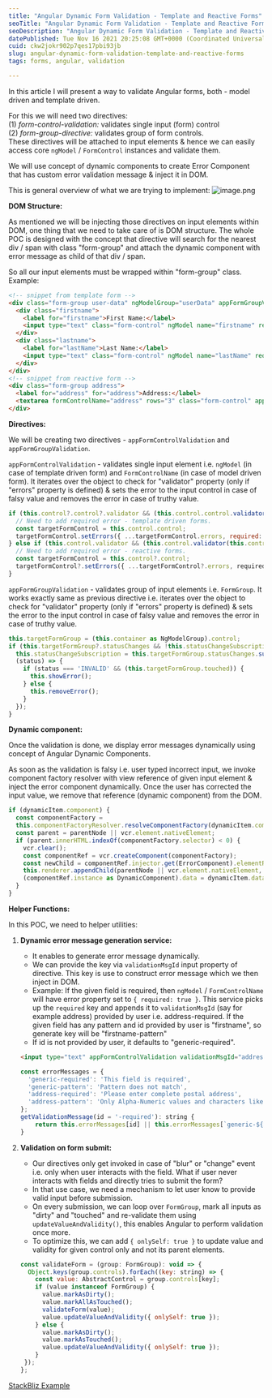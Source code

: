 ```yaml
---
title: "Angular Dynamic Form Validation - Template and Reactive Forms"
seoTitle: "Angular Dynamic Form Validation - Template and Reactive Forms"
seoDescription: "Angular Dynamic Form Validation - Template and Reactive Forms"
datePublished: Tue Nov 16 2021 20:25:08 GMT+0000 (Coordinated Universal Time)
cuid: ckw2jokr902p7qes17pbi93jb
slug: angular-dynamic-form-validation-template-and-reactive-forms
tags: forms, angular, validation

---
```


In this article I will present a way to validate Angular forms, both - model driven and template driven.

For this we will need two directives:   
(1) *form-control-validation:* validates single input (form) control   
(2) *form-group-directive:* validates group of form controls.   
These directives will be attached to input elements & hence we can easily access core `ngModel` / `FormControl` instances and validate them.

We will use concept of dynamic components to create Error Component that has custom error validation message & inject it in DOM.

This is general overview of what we are trying to implement:
![image.png](https://cdn.hashnode.com/res/hashnode/image/upload/v1637004182096/7PwzcyVqA.png)

**DOM Structure:**

As mentioned we will be injecting those directives on input elements within DOM, one thing that we need to take care of is DOM structure. The whole POC is designed with the concept that directive will search for the nearest div / span with class "form-group" and attach the dynamic component with error message as child of that div / span.

So all our input elements must be wrapped within "form-group" class. Example:
```html
<!-- snippet from template form -->
<div class="form-group user-data" ngModelGroup="userData" appFormGroupValidation validationMsgId="userData">
  <div class="firstname">
    <label for="firstname">First Name:</label>
    <input type="text" class="form-control" ngModel name="firstname" required [pattern]="validationPatterns.name" />
  </div>
  <div class="lastname">
    <label for="lastName">Last Name:</label>
    <input type="text" class="form-control" ngModel name="lastName" required [pattern]="validationPatterns.name" />
  </div>
</div>
<!-- snippet from reactive form -->
<div class="form-group address">
  <label for="address" for="address">Address:</label>
  <textarea formControlName="address" rows="3" class="form-control" appFormControlValidation validationMsgId="address" [pattern]="validationPatterns.address" required></textarea>
</div>
```

**Directives:**

We will be creating two directives - `appFormControlValidation` and `appFormGroupValidation`.

`appFormControlValidation` - validates single input element i.e. `ngModel` (in case of template driven form) and `FormControlName` (in case of model driven form). It iterates over the object to check for "validator" property (only if "errors" property is defined) & sets the error to the input control in case of falsy value and removes the error in case of truthy value. 
```js
if (this.control?.control?.validator && (this.control.control.validator(this.control.control) && this.control?.control?.validator(this.control?.control)?.hasOwnProperty('required'))) {
  // Need to add required error - template driven forms.
  const targetFormControl = this.control.control;
  targetFormControl.setErrors({ ...targetFormControl.errors, required: true });
} else if (this.control.validator && (this.control.validator(this.control as any) && this.control?.validator(this.control as any)?.hasOwnProperty('required'))) {
  // Need to add required error - reactive forms.
  const targetFormControl = this.control?.control;
  targetFormControl?.setErrors({ ...targetFormControl?.errors, required: true });
}
```

`appFormGroupValidation` - validates group of input elements i.e. `FormGroup`. It works exactly same as previous directive i.e. iterates over the object to check for "validator" property (only if "errors" property is defined) & sets the error to the input control in case of falsy value and removes the error in case of truthy value. 
```js
this.targetFormGroup = (this.container as NgModelGroup).control;
if (this.targetFormGroup?.statusChanges && !this.statusChangeSubscription) {
  this.statusChangeSubscription = this.targetFormGroup.statusChanges.subscribe(
  (status) => {
    if (status === 'INVALID' && (this.targetFormGroup.touched)) {
      this.showError();
    } else {
      this.removeError();
    }
  });
}
```

**Dynamic component:**

Once the validation is done, we display error messages dynamically using concept of Angular Dynamic Components.

As soon as the validation is falsy i.e. user typed incorrect input, we invoke component factory resolver with view reference of given input element & inject the error component dynamically. Once the user has corrected the input value, we remove that reference (dynamic component) from the DOM.
```js
if (dynamicItem.component) {
  const componentFactory = 
  this.componentFactoryResolver.resolveComponentFactory(dynamicItem.component);
  const parent = parentNode || vcr.element.nativeElement;
  if (parent.innerHTML.indexOf(componentFactory.selector) < 0) {
    vcr.clear();
    const componentRef = vcr.createComponent(componentFactory);
    const newChild = componentRef.injector.get(ErrorComponent).elementRef.nativeElement;
    this.renderer.appendChild(parentNode || vcr.element.nativeElement, newChild);
    (componentRef.instance as DynamicComponent).data = dynamicItem.data;
  }
}
```   

**Helper Functions:**

In this POC, we need to helper utilities:

1. **Dynamic error message generation service:**
   - It enables to generate error message dynamically.
   - We can provide the key via `validationMsgId` input property of directive. This key is use to construct error message which we then inject in DOM.
   -  Example: If the given field is required, then `ngModel` / `FormControlName` will have error property set to `{ required: true }`. This service picks up the `required` key and appends it to `validationMsgId` (say for example address) provided by user i.e. address-required. If the given field has any pattern and id provided by user is "firstname", so generate key will be "firstname-pattern"
   - If id is not provided by user, it defaults to "generic-required".
   ```html
   <input type="text" appFormControlValidation validationMsgId="address" required />
   ```
   ```js
   const errorMessages = {
     'generic-required': 'This field is required',
     'generic-pattern': 'Pattern does not match',
     'address-required': 'Please enter complete postal address',
     'address-pattern': 'Only Alpha-Numeric values and characters like `_ . / &` are allowed'
   };
   getValidationMessage(id = '-required'): string {
       return this.errorMessages[id] || this.errorMessages[`generic-${id.split('-')[1]}`];
   }
   ```

2. **Validation on form submit:**
   - Our directives only get invoked in case of "blur" or "change" event i.e. only when user interacts with the field. What if user never interacts with fields and directly tries to submit the form?
   - In that use case, we need a mechanism to let user know to provide valid input before submission.
   - On every submission, we can loop over `FormGroup`, mark all inputs as "dirty" and "touched" and re-validate them using `updateValueAndValidity()`, this enables Angular to perform validation once more.
   - To optimize this, we can add `{ onlySelf: true }` to update value and validity for given control only and not its parent elements.
   ```js
   const validateForm = (group: FormGroup): void => {
     Object.keys(group.controls).forEach((key: string) => {
       const value: AbstractControl = group.controls[key];
       if (value instanceof FormGroup) {
         value.markAsDirty();
         value.markAllAsTouched();
         validateForm(value);
         value.updateValueAndValidity({ onlySelf: true });
       } else {
         value.markAsDirty();
         value.markAsTouched();
         value.updateValueAndValidity({ onlySelf: true });
       }
    });
   };
   ```

[StackBliz Example](https://stackblitz.com/edit/angular-ivy-m4cjn4?file=src/app/app.component.ts)

